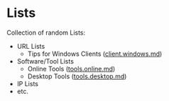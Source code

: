 # Lists 
Collection of random Lists:
- URL Lists
  - Tips for Windows Clients ([client.windows.md](./client.windows.md))
- Software/Tool Lists
  - Online Tools ([tools.online.md](./tools.online.md))
  - Desktop Tools ([tools.desktop.md](./tools.desktop.md))
- IP Lists
- etc.
